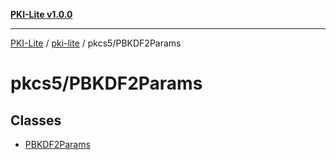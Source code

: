 [**PKI-Lite v1.0.0**](../../../README.md)

---

[PKI-Lite](../../../README.md) / [pki-lite](../../README.md) / pkcs5/PBKDF2Params

# pkcs5/PBKDF2Params

## Classes

- [PBKDF2Params](classes/PBKDF2Params.md)

